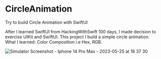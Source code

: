 # CircleAnimation
Try to build Circle Animation with SwiftUI

After I learned SwiftUI from HackingWithSwift 100 days, I made decision to exercise UIKit and SwiftUI. This project I build a simple circle animation. 
What I learned: Color Composition i.e Hex, RGB. 

![Simulator Screenshot - Iphone 14 Pro Max - 2023-05-25 at 18 37 30](https://github.com/jaygung17/CircleAnimation/assets/68317534/71631df6-4cc6-4692-b676-c4a8c5fcaa74)
